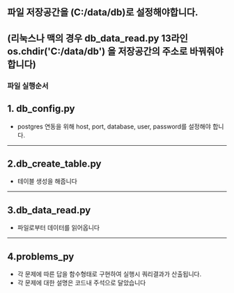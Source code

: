 ## 파일 저장공간을 (C:/data/db)로 설정해야합니다. 
(리눅스나 맥의 경우 db_data_read.py 13라인 os.chdir('C:/data/db') 을 저장공간의 주소로 바꿔줘야 합니다)   
---
### 파일 실행순서 

## 1. db_config.py
 - postgres 연동을 위해 host, port, database, user, password를 설정해야 합니다. 
--- 
## 2.db_create_table.py
 - 테이블 생성을 해줍니다 
--- 
## 3.db_data_read.py
 - 파일로부터 데이터를 읽어옵니다
---
## 4.problems_py
 - 각 문제에 따른 답을 함수형태로 구현하여 실행시 쿼리결과가 산출됩니다. 
 - 각 문제에 대한 설명은 코드내 주석으로 달았습니다
